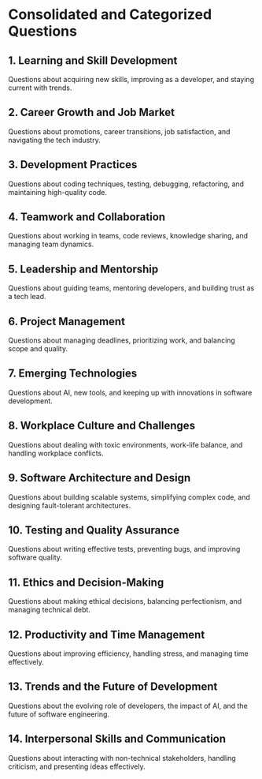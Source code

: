 # Consolidated and Categorized Questions

## 1. Learning and Skill Development
Questions about acquiring new skills, improving as a developer, and staying current with trends.

## 2. Career Growth and Job Market
Questions about promotions, career transitions, job satisfaction, and navigating the tech industry.

## 3. Development Practices
Questions about coding techniques, testing, debugging, refactoring, and maintaining high-quality code.

## 4. Teamwork and Collaboration
Questions about working in teams, code reviews, knowledge sharing, and managing team dynamics.

## 5. Leadership and Mentorship
Questions about guiding teams, mentoring developers, and building trust as a tech lead.

## 6. Project Management
Questions about managing deadlines, prioritizing work, and balancing scope and quality.

## 7. Emerging Technologies
Questions about AI, new tools, and keeping up with innovations in software development.

## 8. Workplace Culture and Challenges
Questions about dealing with toxic environments, work-life balance, and handling workplace conflicts.

## 9. Software Architecture and Design
Questions about building scalable systems, simplifying complex code, and designing fault-tolerant architectures.

## 10. Testing and Quality Assurance
Questions about writing effective tests, preventing bugs, and improving software quality.

## 11. Ethics and Decision-Making
Questions about making ethical decisions, balancing perfectionism, and managing technical debt.

## 12. Productivity and Time Management
Questions about improving efficiency, handling stress, and managing time effectively.


## 13. Trends and the Future of Development
Questions about the evolving role of developers, the impact of AI, and the future of software engineering.

## 14. Interpersonal Skills and Communication
Questions about interacting with non-technical stakeholders, handling criticism, and presenting ideas effectively.
